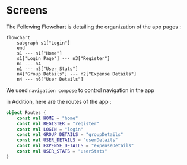 # Screens


The Following Flowchart is detailing the organization of the app pages :
```mermaid
flowchart
	subgraph s1["Login"]
	end
	s1 --- n1["Home"]
	s1["Login Page"] --- n3["Register"]
	n1 --- n4
	n1 --- n5["User Stats"]
	n4["Group Details"] --- n2["Expense Details"]
	n4 --- n6["User Details"]
```

We used `navigation compose` to control navigation in the app

in Addition, here are the routes of the app :

```Kotlin
object Routes {
    const val HOME = "home"
    const val REGISTER = "register"
    const val LOGIN = "login"
    const val GROUP_DETAILS = "groupDetails"
    const val USER_DETAILS = "userDetails"
    const val EXPENSE_DETAILS = "expenseDetails"
    const val USER_STATS = "userStats"
}
```
